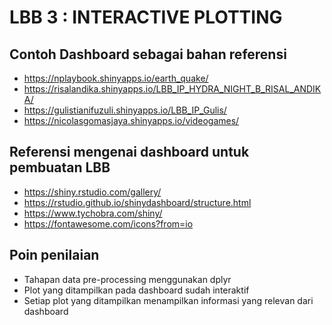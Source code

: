 # LBB 3 : INTERACTIVE PLOTTING

## Contoh Dashboard sebagai bahan referensi
- https://nplaybook.shinyapps.io/earth_quake/
- https://risalandika.shinyapps.io/LBB_IP_HYDRA_NIGHT_B_RISAL_ANDIKA/
- https://gulistianifuzuli.shinyapps.io/LBB_IP_Gulis/
- https://nicolasgomasjaya.shinyapps.io/videogames/

## Referensi mengenai dashboard untuk pembuatan LBB
- https://shiny.rstudio.com/gallery/
- https://rstudio.github.io/shinydashboard/structure.html
- https://www.tychobra.com/shiny/
- https://fontawesome.com/icons?from=io

## Poin penilaian
- Tahapan data pre-processing menggunakan dplyr
- Plot yang ditampilkan pada dashboard sudah interaktif
- Setiap plot yang ditampilkan menampilkan informasi yang relevan dari dashboard

